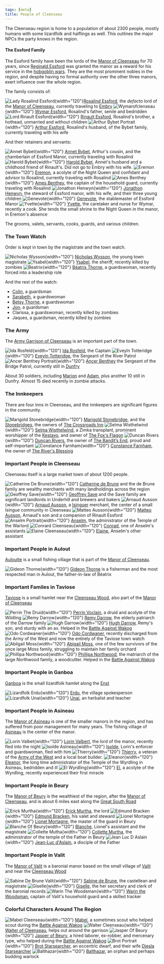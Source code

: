 ```yaml
---
tags: [meta]
title: People of Cleenseau
---
```


The Cleenseau region is home to a population of about 2300 people, mostly humans with some lizardfolk and halflings as well. This outlines the major NPCs the party knows in the region.

#### The Essford Family
The Essford family have been the lords of the [Manor of Cleenseau](<../../gazetteer/greater-sembara/sembara/barony-of-aveil/cleenseau-region/manor-of-cleenseau.md>) for 70 years, since [Reginald Essford](<../../people/historical-figures/reginald-essford.md>) was granted the manor as a reward for his service in the [hobgoblin wars](<../../history/third-hobgoblin-war-sembara.md>). They are the most prominent nobles in the region, and despite having no formal authority over the other three manors, exert influence over the whole region.

The family consists of:

![Lady Rosalind Essford](../../assets/lady-rosalind-essford.png){width="120"}[Rosalind Essford](<../../people/sembarans/rosalind-essford.md>), the *defacto* lord of the [Manor of Cleenseau](<../../gazetteer/greater-sembara/sembara/barony-of-aveil/cleenseau-region/manor-of-cleenseau.md>), currently traveling to [Embry](<../../gazetteer/greater-sembara/sembara/heartlands/embry.md>)
![Wymarofclenseau](../../assets/wymarofclenseau.jpeg){width="120"} [Wymar Essford](<../../people/sembarans/wymar-essford.md>), Rosalind's father, senile and bedridden
![Lord Rinault Essford](../../assets/lord-rinault-essford.png){width="120"} [Rinault Essford](<../../people/sembarans/rinault-essford.md>), Rosalind's brother, a hothead, unmarried and without children
![Arthur Bybet Portrait](../../assets/arthur-bybet-portrait.png){width="120"} [Arthur Essford](<../../people/sembarans/arthur-essford.md>), Rosalind's husband, of the Bybet family, currently traveling with his wife

And their retainers and servants:

![Annet Bybet](../../assets/annet-bybet.png){width="120"}  [Annet Bybet](<../../people/sembarans/annet-bybet.md>), Arthur's cousin, and the chamberlain of Essford Manor, currently traveling with Rosalind
![Harold Bybet](../../assets/harold-bybet.png){width="120"}  [Harold Bybet](<../../people/sembarans/harold-bybet.md>), Annet's husband and a childhood friend of Rinault's. Did not go to Embry with his wife.
![Eremon](../../assets/eremon.png){width="120"}  [Eremon](<../../people/sembarans/eremon.md>), a acolyte of the Night Queen and confidant and advisor to Rosalind, currently traveling with Rosalind
![Ames Benthey](../../assets/ames-benthey.png){width="120"} [Ames Benthey](<../../people/sembarans/ames-benthey.md>), the captain of the household guard, currently traveling with Rosalind
![Jonathon Henwyn](../../assets/jonathon-henwyn.png){width="120"}  [Jonathon Henwyn](<../../people/sembarans/jonathon-henwyn.md>), the steward of Essford manor, with his wife, and their three young children
![Genevote](../../assets/genevote.png){width="120"}  [Genevote](<../../people/sembarans/genevote.md>), the stablemaster of Essford Manor
![Yvette](../../assets/yvette.png){width="120"}  [Yvette](<../../people/sembarans/yvette.md>), the caretaker and nurse for Wymar, recently a cook. She tends the small shrine to the Night Queen in the manor, in Eremon's absence

The grooms, valets, servants, cooks, guards, and various children.

### The Town Watch

Order is kept in town by the magistrate and the town watch.

![Nicholas Wysson](../../assets/nicholas-wysson.png){width="120"} [Nicholas Wysson](<../../people/sembarans/nicholas-wysson.md>), the young town magistrate
![Ysabel](../../assets/ysabel.png){width="120"} [Ysabel](<../../people/sembarans/ysabel.md>), the sheriff, recently killed by zombies
![Beatrix](../../assets/beatrix.png){width="120"} [Béatrix Thorne](<../../people/sembarans/beatrix-thorne.md>), a guardswoman, recently forced into a leadership role

And the rest of the watch:
* [Colin](<../../people/sembarans/colin.md>), a guardsman
* [Sarabeth](<../../people/sembarans/sarabeth.md>), a guardswoman
* [Betsy Thorne](<../../people/sembarans/betsy-thorne.md>), a guardswoman
* [Jon](<../../people/sembarans/jon.md>), a guardsman
* Clarissa, a guardswoman, recently killed by zombies
* Jaques, a guardsman, recently killed by zombies
### The Army
The [Army Garrison of Cleenseau](<../../groups/sembaran-army/army-garrison-of-cleenseau.md>) is an important part of the town.

![Ida Rosfeld](../../assets/ida-rosfeld.png){width="120"} [Ida Rosfeld](<../../people/sembarans/ida-rosfeld.md>), the Captain
![Eveyln Totteridge](../../assets/eveyln-totteridge.png){width="120"} [Eveyln Totteridge](<../../people/sembarans/eveyln-totteridge.md>), the Sergeant of the River Patrol
![Ancer Benthey Portrait](../../assets/ancer-benthey-portrait.png){width="120"} [Ancer Benthey](<../../people/sembarans/ancer-benthey.md>) the Sergeant of the Bridge Patrol, currently still in [Dunfry](<../../gazetteer/greater-sembara/sembara/western-marches/dunfry.md>)

About 30 soldiers, including [Marion](<../../people/sembarans/marion-of-cleenseau.md>) and [Adam](<../../people/sembarans/adam-of-cleenseau.md>), plus another 10 still in Dunfry. Almost 15 died recently in zombie attacks.
### The Innkeepers
There are four inns in Cleenseau, and the innkeepers are significant figures in the community.

![Marigold Stonebridge](../../assets/marigold-stonebridge.png){width="120"} [Marigold Stonebridge](<../../people/halflings/marigold-stonebridge.md>), and the [Stonebridges](<../../groups/halfling-families/stonebridges.md>), the owners of [The Crossroads Inn](<../../gazetteer/greater-sembara/sembara/barony-of-aveil/cleenseau-region/cleenseau/the-crossroads-inn.md>)
![Selma Wisthelwind](../../assets/selma-wisthelwind.png){width="120"} [Selma Wisthelwind](<../../people/sembarans/selma-wisthelwind.md>), a Zimka transplant, prominent worshipper of the [Kestavo](<../../cosmology/religions/kestavo/kestavo.md>), and owner of [The Fox's Flagon](<../../gazetteer/greater-sembara/sembara/barony-of-aveil/cleenseau-region/cleenseau/the-fox-s-flagon.md>)
![Duncan Rivers](../../assets/duncan-rivers.png){width="120"} [Duncan Rivers](<../../people/sembarans/duncan-rivers.md>), the owner of [The Bandit’s End](<../../gazetteer/greater-sembara/sembara/barony-of-aveil/cleenseau-region/cleenseau/the-bandits-end.md>), proud and self-important
![Constance Farnham](../../assets/constance-farnham.png){width="120"} [Constance Farnham](<../../people/sembarans/constance-farnham.md>), the owner of [The River's Blessing](<../../gazetteer/greater-sembara/sembara/barony-of-aveil/cleenseau-region/cleenseau/the-river-s-blessing.md>)

### Important People in Cleenseau
Cleenseau itself is a large market town of about 1200 people.

![Catherine De Brune](../../assets/catherine-de-brune.png){width="120"} [Catherine de Brune](<../../people/sembarans/catherine-de-brune.md>) and the de Brune family are wealthy merchants with many landholdings across the region
![Geoffrey Save](../../assets/geoffrey-save.png){width="120"} [Geoffrey Save](<../../people/sembarans/geoffrey-save.md>) and the Save family are significant landlords in Underhill and brewers and bakers
![Arnaud Ausson](../../assets/arnaud-ausson.png){width="120"} [Arnaud Ausson](<../../people/sembarans/arnaud-ausson.md>), a [Isinguer](<../../gazetteer/istaros-watershed/isingue.md>) merchant, the center of a small Isingue community in Cleenseau
![Matteo Ausson](../../assets/matteo-ausson.png){width="120"}  [Matteo Ausson](<../../people/sembarans/matteo-ausson.md>), Arnaud's son and a companion of Rinault Essford
![Anselm Portrait](../../assets/anselm-portrait.png){width="120"} [Anselm](<../../people/sembarans/anselm.md>), the administrator of the Temple of the Warlord 
![Conrard Cleenseau](../../assets/conrard-cleenseau.png){width="120"} [Conrad](<../../people/sembarans/conrad.md>), one of Anselm's assistants
![Elaine Cleenseau](../../assets/elaine-cleenseau.png){width="120"} [Elaine](<../../people/sembarans/elaine.md>), Anselm's other assistant

### Important People in Aulout
[Auloutte](<../../gazetteer/greater-sembara/sembara/barony-of-aveil/cleenseau-region/auloutte.md>) is a small fishing village that is part of the [Manor of Cleenseau](<../../gazetteer/greater-sembara/sembara/barony-of-aveil/cleenseau-region/manor-of-cleenseau.md>).

![Gideon Thorne](../../assets/gideon-thorne.png){width="120"} [Gideon Thorne](<../../people/sembarans/gideon-thorne.md>) is a fisherman and the most respected man in Aulout, the father-in-law of Béatrix

### Important Familes in Taviose
[Taviose](<../../gazetteer/greater-sembara/sembara/barony-of-aveil/cleenseau-region/taviose.md>) is a small hamlet near the [Cleenseau Wood](<../../gazetteer/greater-sembara/sembara/barony-of-aveil/cleenseau-region/cleenseau-wood.md>), also part of the [Manor of Cleenseau](<../../gazetteer/greater-sembara/sembara/barony-of-aveil/cleenseau-region/manor-of-cleenseau.md>)

![Perrin The Druid](../../assets/perrin-the-druid.png){width="120"} [Perrin Voclain](<../../people/sembarans/perrin-voclain.md>), a druid and acolyte of the Wildling
![Remy Darrow](../../assets/remy-darrow.png){width="120"} [Remy Darrow](<../../people/sembarans/remy-darrow.md>), the elderly patriarch of the Darrow family
![Hugh Darrow](../../assets/hugh-darrow.png){width="120"} [Hugh Darrow](<../../people/sembarans/hugh-darrow.md>), Remy's son, and sturdy with an ax. Helped in the [Battle Against Wakog](<../../events/1700s/1719/12/battle-against-wakog.md>)
![Odo Cordwaner](../../assets/odo-cordwaner.png){width="120"} [Odo Cordwaner](<../../people/sembarans/odo-cordwaner.md>), recently discharged from the Army of the West and now the entirely of the Taviose town watch
![Abilgail Moss](../../assets/abilgail-moss.png){width="120"} [Abigail Moss](<../../people/sembarans/abigail-moss.md>), one of the few survivors of the once large Moss family, struggling to maintain her family orchard
![Phillipa Northwood](../../assets/phillipa-northwood.png){width="120"} [Phillipa Northwood](<../../people/sembarans/phillipa-northwood.md>), the matriarch of the large Northwood family, a woodcutter. Helped in the [Battle Against Wakog](<../../events/1700s/1719/12/battle-against-wakog.md>)

### Important People in Ganboa
[Ganboa](<../../gazetteer/greater-sembara/sembara/barony-of-aveil/cleenseau-region/ganboa.md>) is the small lizardfolk hamlet along the [Enst](<../../gazetteer/greater-sembara/rivers/wistel-enst-watershed/enst.md>)

![Lizardfolk Erdu](../../assets/lizardfolk-erdu.png){width="120"} [Erdu](<../../people/lizardfolk/erdu.md>), the village spokesperson
![Lizardfolk Unai](../../assets/lizardfolk-unai.png){width="120"} [Unai](<../../people/lizardfolk/unai.md>), an herbalist and teacher

### Important People in Asineau
The [Manor of Asineau](<../../gazetteer/greater-sembara/sembara/barony-of-aveil/cleenseau-region/manor-of-asineau.md>) is one of the smaller manors in the region, and has suffered from poor management for many years. The fishing village of [Asineau](<../../gazetteer/greater-sembara/sembara/barony-of-aveil/cleenseau-region/asineau.md>) is the center of the manor.

![Lorin Valbet](../../assets/lorin-valbet.png){width="120"} [Lorin Valbert](<../../people/sembarans/lorin-valbert.md>), the lord of the manor, recently fled into the night
![Isolde Asineau](../../assets/isolde-asineau.png){width="120"} [Isolde](<../../people/sembarans/isolde.md>), Lorin's enforcer and guardswoman, fled with him
![Thierry](../../assets/thierry.png){width="120"} [Thierry](<../../people/sembarans/thierry.md>), a veteran of the [Army of the West](<../../groups/sembaran-army/army-of-the-west.md>) and a local boat builder. 
![Eleanor](../../assets/eleanor.png){width="120"} [Eleanor](<../../people/sembarans/eleanor.md>), the long time administrator of the Temple of the Wyrdling in Asineau, bedridden and ill
![El Wyrdling](../../assets/el-wyrdling.png){width="120"} [El](<../../people/sembarans/el.md>), a acolyte of the Wyrdling, recently experienced their first miracle

### Important People in Beury
The [Manor of Beury](<../../gazetteer/greater-sembara/sembara/barony-of-aveil/cleenseau-region/manor-of-beury.md>) is the wealthiest of the region, after the [Manor of Cleenseau](<../../gazetteer/greater-sembara/sembara/barony-of-aveil/cleenseau-region/manor-of-cleenseau.md>), and is about 6 miles east along the [Great South Road](<../../gazetteer/greater-sembara/roads/great-south-road.md>)

![Erick Murtha](../../assets/erick-murtha.png){width="120"} [Erick Murtha](<../../people/sembarans/erick-murtha.md>), the lord
![Edmund Bracken](../../assets/edmund-bracken.png){width="120"} [Edmund Bracken](<../../people/sembarans/edmund-bracken.md>), his valet and steward
![Lionel Mortagne](../../assets/lionel-mortagne.png){width="120"} [Lionel Mortagne](<../../people/sembarans/lionel-mortagne.md>), the master of the guard in Beury
![Blanche Of Beury](../../assets/blanche-of-beury.png){width="120"} [Blanche](<../../people/sembarans/blanche.md>), Lionel's assistant and the magistrate
![Collette Mutha](../../assets/collette-mutha.png){width="120"} [Collette Murtha](<../../people/sembarans/collette-murtha.md>), the administrator of the temple of the Father in Beury
![Jean Luc D Aslain](../../assets/jean-luc-d-aslain.png){width="120"} [Jean-Luc d'Aslain](<../../people/sembarans/jean-luc-d-aslain.md>), a disciple of the Father

### Important People in Valit
The [Manor of Valit](<../../gazetteer/greater-sembara/sembara/barony-of-aveil/cleenseau-region/manor-of-valit.md>) is a baronial manor based on the small village of [Valit](<../../gazetteer/greater-sembara/sembara/barony-of-aveil/cleenseau-region/valit.md>) and near the [Cleenseau Wood](<../../gazetteer/greater-sembara/sembara/barony-of-aveil/cleenseau-region/cleenseau-wood.md>)

![Sabine De Brune Valit](../../assets/sabine-de-brune-valit.png){width="120"} [Sabine de Brune](<../../people/sembarans/sabine-de-brune.md>), the castellean and magistrate
![Giselle](../../assets/giselle.png){width="120"} [Giselle](<../../people/sembarans/giselle.md>), the her secretary and clerk of the baronial records 
![Warin The Woodsman](../../assets/warin-the-woodsman.png){width="120"} [Warin the Woodsman](<../../people/sembarans/warin-the-woodsman.md>), captain of Valit's household guard and a skilled tracker

### Colorful Characters Around The Region

![Mabel Cleenseau](../../assets/mabel-cleenseau.png){width="120"} [Mabel](<../../people/sembarans/mabel-of-cleenseau.md>), a sometimes scout who helped scout during the [Battle Against Wakog](<../../events/1700s/1719/12/battle-against-wakog.md>)
![Walter Cleenseau](../../assets/walter-cleenseau.png){width="120"} [Walter of Cleenseau](<../../people/sembarans/walter-of-cleenseau.md>), helps out around the garrison
![Jasper Of Beury](../../assets/jasper-of-beury.png){width="120"} [Jasper of Beury](<../../people/sembarans/jasper-of-beury.md>), a hired laborer, ex-robber, and mercenary type, who helped during the [Battle Against Wakog](<../../events/1700s/1719/12/battle-against-wakog.md>)
![Brot Portrait](../../assets/brot-portrait.png){width="120"} [Brot Starsearcher](<../../people/dwarves/brot-starsearcher.md>), an eccentric dwarf, and their wife [Diesla Starsearcher](<../../people/dwarves/diesla-starsearcher.md>)
![Balthazar](../../assets/balthazar.png){width="120"} [Balthazar](<../../people/maseauns/balthazar.md>), an orphan and perhaps budding warlock